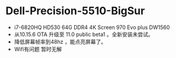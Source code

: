# Dell-Precision-5510-BigSur

* i7-6820HQ HD530 64G DDR4 4K Screen 970 Evo plus  DW1560
* 从10.15.6 OTA 升级至 11.0 public beta1 。全新安装未尝试。
* 降低屏幕帧率到48hz ，能点亮屏幕了。
* Wifi有问题 暂时无解
